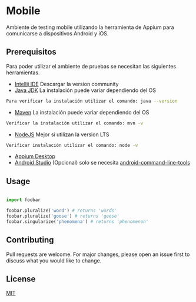 # Mobile

Ambiente de testing mobile utilizando la herramienta de Appium para comunicarse a dispositivos Android y iOS.

## Prerequisitos

Para poder utilizar el ambiente de pruebas se necesitan las siguientes herramientas.
* [Intellij IDE](https://www.jetbrains.com/idea/download/#) Descargar la version community
* [Java JDK](https://www.oracle.com/technetwork/java/javase/downloads/index.html) La instalación puede variar dependiendo del OS
```bash
Para verificar la instalación utilizar el comando: java --version
```
* [Maven](https://maven.apache.org) La instalación puede variar dependiendo del OS
```bash
Verificar la instalación utilizar el comando: mvn -v
```
* [NodeJS](https://nodejs.org/en/) Mejor si utilizan la version LTS
```bash
Verificar instalación utilizar el comando: node -v
```
* [Appium Desktop](http://appium.io)
* [Android Studio](https://developer.android.com/studio) (Opcional) solo se necesita [android-command-line-tools](https://developer.android.com/studio#downloads)


## Usage

```bash
```

```python
import foobar

foobar.pluralize('word') # returns 'words'
foobar.pluralize('goose') # returns 'geese'
foobar.singularize('phenomena') # returns 'phenomenon'
```

## Contributing
Pull requests are welcome. For major changes, please open an issue first to discuss what you would like to change.



## License
[MIT](https://choosealicense.com/licenses/mit/)